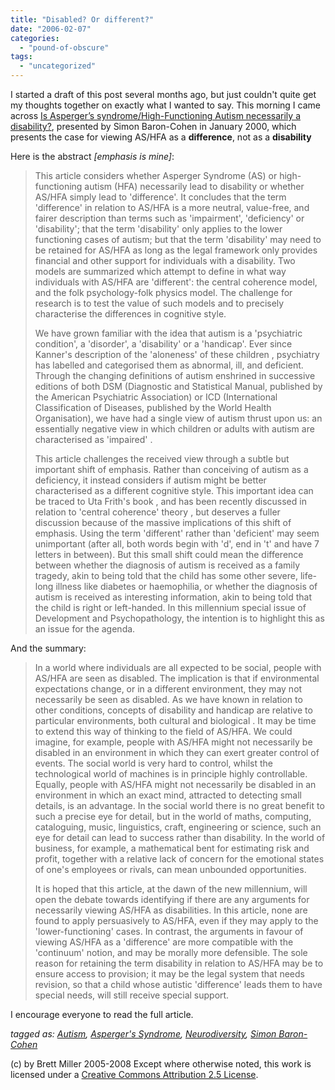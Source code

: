```yaml
---
title: "Disabled? Or different?"
date: "2006-02-07"
categories: 
  - "pound-of-obscure"
tags: 
  - "uncategorized"
---
```


I started a draft of this post several months ago, but just couldn't quite get my thoughts together on exactly what I wanted to say. This morning I came across [Is Asperger’s syndrome/High-Functioning Autism necessarily a disability?](http://www.geocities.com/CapitolHill/7138/lobby/disability.htm), presented by Simon Baron-Cohen in January 2000, which presents the case for viewing AS/HFA as a **difference**, not as a **disability**  
  
Here is the abstract _\[emphasis is mine\]_:

> This article considers whether Asperger Syndrome (AS) or high-functioning autism (HFA) necessarily lead to disability or whether AS/HFA simply lead to 'difference'. It concludes that the term 'difference' in relation to AS/HFA is a more neutral, value-free, and fairer description than terms such as 'impairment', 'deficiency' or 'disability'; that the term 'disability' only applies to the lower functioning cases of autism; but that the term 'disability' may need to be retained for AS/HFA as long as the legal framework only provides financial and other support for individuals with a disability. Two models are summarized which attempt to define in what way individuals with AS/HFA are 'different': the central coherence model, and the folk psychology-folk physics model. The challenge for research is to test the value of such models and to precisely characterise the differences in cognitive style.  
>   
> We have grown familiar with the idea that autism is a 'psychiatric condition', a 'disorder', a 'disability' or a 'handicap'. Ever since Kanner's description of the 'aloneness' of these children , psychiatry has labelled and categorised them as abnormal, ill, and deficient. Through the changing definitions of autism enshrined in successive editions of both DSM (Diagnostic and Statistical Manual, published by the American Psychiatric Association) or ICD (International Classification of Diseases, published by the World Health Organisation), we have had a single view of autism thrust upon us: an essentially negative view in which children or adults with autism are characterised as 'impaired' .  
>   
> This article challenges the received view through a subtle but important shift of emphasis. Rather than conceiving of autism as a deficiency, it instead considers if autism might be better characterised as a different cognitive style. This important idea can be traced to Uta Frith's book , and has been recently discussed in relation to 'central coherence' theory , but deserves a fuller discussion because of the massive implications of this shift of emphasis. Using the term 'different' rather than 'deficient' may seem unimportant (after all, both words begin with 'd', end in 't' and have 7 letters in between). But this small shift could mean the difference between whether the diagnosis of autism is received as a family tragedy, akin to being told that the child has some other severe, life-long illness like diabetes or haemophilia, or whether the diagnosis of autism is received as interesting information, akin to being told that the child is right or left-handed. In this millennium special issue of Development and Psychopathology, the intention is to highlight this as an issue for the agenda.

And the summary:

> In a world where individuals are all expected to be social, people with AS/HFA are seen as disabled. The implication is that if environmental expectations change, or in a different environment, they may not necessarily be seen as disabled. As we have known in relation to other conditions, concepts of disability and handicap are relative to particular environments, both cultural and biological . It may be time to extend this way of thinking to the field of AS/HFA. We could imagine, for example, people with AS/HFA might not necessarily be disabled in an environment in which they can exert greater control of events. The social world is very hard to control, whilst the technological world of machines is in principle highly controllable. Equally, people with AS/HFA might not necessarily be disabled in an environment in which an exact mind, attracted to detecting small details, is an advantage. In the social world there is no great benefit to such a precise eye for detail, but in the world of maths, computing, cataloguing, music, linguistics, craft, engineering or science, such an eye for detail can lead to success rather than disability. In the world of business, for example, a mathematical bent for estimating risk and profit, together with a relative lack of concern for the emotional states of one's employees or rivals, can mean unbounded opportunities.  
>   
> It is hoped that this article, at the dawn of the new millennium, will open the debate towards identifying if there are any arguments for necessarily viewing AS/HFA as disabilities. In this article, none are found to apply persuasively to AS/HFA, even if they may apply to the 'lower-functioning' cases. In contrast, the arguments in favour of viewing AS/HFA as a 'difference' are more compatible with the 'continuum' notion, and may be morally more defensible. The sole reason for retaining the term disability in relation to AS/HFA may be to ensure access to provision; it may be the legal system that needs revision, so that a child whose autistic 'difference' leads them to have special needs, will still receive special support.

I encourage everyone to read the full article.  
  
_tagged as: [Autism](http://technorati.com/tag/autism), [Asperger's Syndrome](http://technorati.com/tag/Asperger), [Neurodiversity](http://technorati.com/tag/Neurodiversity), [Simon Baron-Cohen](http://technorati.com/tag/Simon+Baron-Cohen)_

(c) by Brett Miller 2005-2008 Except where otherwise noted, this work is licensed under a [Creative Commons Attribution 2.5 License](http://creativecommons.org/licenses/by/2.5/).
